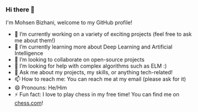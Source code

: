 ### Hi there 👋

<!--
**MohsenBizhani/MohsenBizhani** is a ✨ _special_ ✨ repository because its `README.md` (this file) appears on your GitHub profile.

Here are some ideas to get you started:

- 🔭 I’m currently working on ...
- 🌱 I’m currently learning ...
- 👯 I’m looking to collaborate on ...
- 🤔 I’m looking for help with ...
- 💬 Ask me about ...
- 📫 How to reach me: ...
- 😄 Pronouns: ...
- ⚡ Fun fact: ...
-->


I'm Mohsen Bizhani, welcome to my GitHub profile!

- 🔭 I’m currently working on a variety of exciting projects (feel free to ask me about them!)
- 🌱 I’m currently learning more about Deep Learning and Artificial Intelligence
- 👯 I’m looking to collaborate on open-source projects
- 🤔 I’m looking for help with complex algorithms such as ELM :) 
- 💬 Ask me about my projects, my skills, or anything tech-related!
- 📫 How to reach me: You can reach me at my email (please ask for it)
- 😄 Pronouns: He/Him 
- ⚡ Fun fact: I love to play chess in my free time! You can find me on [chess.com](https://www.chess.com/member/MohsenBizhani)!
